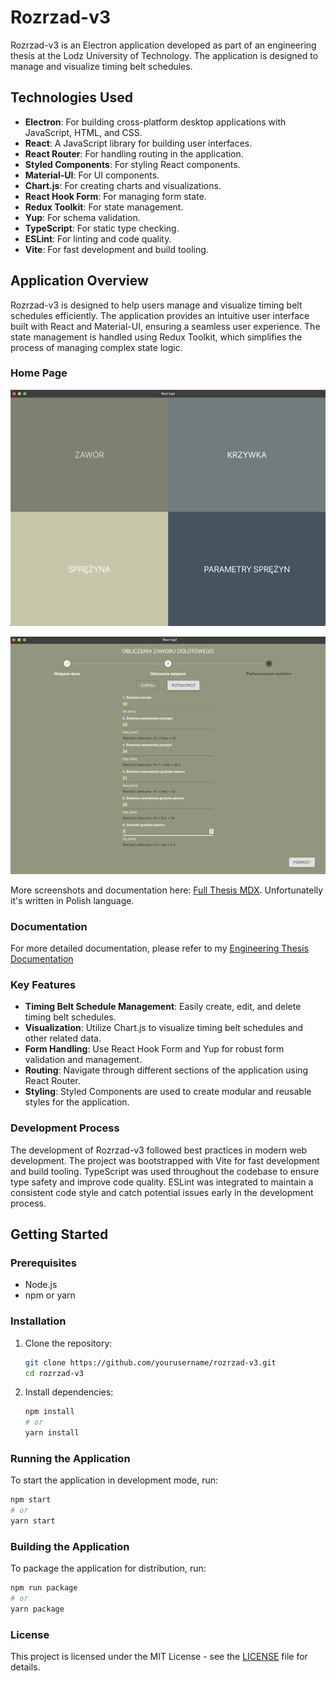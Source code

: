 # Rozrzad-v3

Rozrzad-v3 is an Electron application developed as part of an engineering thesis at the Lodz University of Technology. The application is designed to manage and visualize timing belt schedules.

## Technologies Used

- **Electron**: For building cross-platform desktop applications with JavaScript, HTML, and CSS.
- **React**: A JavaScript library for building user interfaces.
- **React Router**: For handling routing in the application.
- **Styled Components**: For styling React components.
- **Material-UI**: For UI components.
- **Chart.js**: For creating charts and visualizations.
- **React Hook Form**: For managing form state.
- **Redux Toolkit**: For state management.
- **Yup**: For schema validation.
- **TypeScript**: For static type checking.
- **ESLint**: For linting and code quality.
- **Vite**: For fast development and build tooling.

## Application Overview

Rozrzad-v3 is designed to help users manage and visualize timing belt schedules efficiently. The application provides an intuitive user interface built with React and Material-UI, ensuring a seamless user experience. The state management is handled using Redux Toolkit, which simplifies the process of managing complex state logic.

### Home Page

![Home Page](./overview/thesis-1.png)

![Valve Form](./overview/thesis-2.png)

More screenshots and documentation here: [Full Thesis MDX](./overview/Lucas%20Piera%20BE%20Thesis.md). Unfortunatelly it's written in Polish language.

### Documentation

For more detailed documentation, please refer to my [Engineering Thesis Documentation](https://docs.google.com/document/d/1nOEDN9K-TVxDbau-u89w0ydMin6w64-WQAKN-v6lBoc/edit?tab=t.0)

### Key Features

- **Timing Belt Schedule Management**: Easily create, edit, and delete timing belt schedules.
- **Visualization**: Utilize Chart.js to visualize timing belt schedules and other related data.
- **Form Handling**: Use React Hook Form and Yup for robust form validation and management.
- **Routing**: Navigate through different sections of the application using React Router.
- **Styling**: Styled Components are used to create modular and reusable styles for the application.

### Development Process

The development of Rozrzad-v3 followed best practices in modern web development. The project was bootstrapped with Vite for fast development and build tooling. TypeScript was used throughout the codebase to ensure type safety and improve code quality. ESLint was integrated to maintain a consistent code style and catch potential issues early in the development process.

## Getting Started

### Prerequisites

- Node.js
- npm or yarn

### Installation

1. Clone the repository:

   ```sh
   git clone https://github.com/yourusername/rozrzad-v3.git
   cd rozrzad-v3
   ```

2. Install dependencies:
   ```sh
   npm install
   # or
   yarn install
   ```

### Running the Application

To start the application in development mode, run:

```sh
npm start
# or
yarn start
```

### Building the Application

To package the application for distribution, run:

```sh
npm run package
# or
yarn package
```

### License

This project is licensed under the MIT License - see the [LICENSE](LICENSE) file for details.
